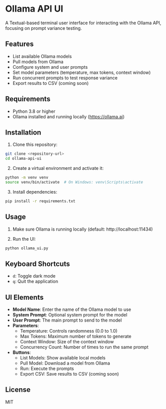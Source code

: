 # Ollama API UI

A Textual-based terminal user interface for interacting with the Ollama API, focusing on prompt variance testing.

## Features

- List available Ollama models
- Pull models from Ollama
- Configure system and user prompts
- Set model parameters (temperature, max tokens, context window)
- Run concurrent prompts to test response variance
- Export results to CSV (coming soon)

## Requirements

- Python 3.8 or higher
- Ollama installed and running locally (https://ollama.ai)

## Installation

1. Clone this repository:
```bash
git clone <repository-url>
cd ollama-api-ui
```

2. Create a virtual environment and activate it:
```bash
python -m venv venv
source venv/bin/activate  # On Windows: venv\Scripts\activate
```

3. Install dependencies:
```bash
pip install -r requirements.txt
```

## Usage

1. Make sure Ollama is running locally (default: http://localhost:11434)

2. Run the UI:
```bash
python ollama_ui.py
```

## Keyboard Shortcuts

- `d`: Toggle dark mode
- `q`: Quit the application

## UI Elements

- **Model Name**: Enter the name of the Ollama model to use
- **System Prompt**: Optional system prompt for the model
- **User Prompt**: The main prompt to send to the model
- **Parameters**:
  - Temperature: Controls randomness (0.0 to 1.0)
  - Max Tokens: Maximum number of tokens to generate
  - Context Window: Size of the context window
  - Concurrency Count: Number of times to run the same prompt
- **Buttons**:
  - List Models: Show available local models
  - Pull Model: Download a model from Ollama
  - Run: Execute the prompts
  - Export CSV: Save results to CSV (coming soon)

## License

MIT 